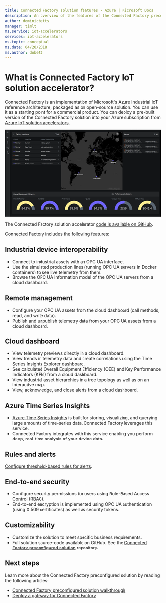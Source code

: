 ```yaml
---
title: Connected Factory solution features - Azure | Microsoft Docs
description: An overview of the features of the Connected Factory preconfigured solution.
author: dominicbetts
manager: timlt
ms.service: iot-accelerators
services: iot-accelerators
ms.topic: conceptual
ms.date: 04/20/2018
ms.author: dobett
---
```


# What is Connected Factory IoT solution accelerator?

Connected Factory is an implementation of Microsoft's Azure Industrial IoT reference architecture, packaged as on open-source solution. You can use it as a starting point for a commercial product. You can deploy a pre-built version of the Connected Factory solution into your Azure subscription from [Azure IoT solution accelerators](https://www.azureiotsolutions.com/#solutions/types/CF).

![Connected Factory solution dashboard](./media/iot-accelerators-connected-factory-features/dashboard.png)

The Connected Factory solution accelerator [code is available on GitHub](https://github.com/Azure/azure-iot-connected-factory).

Connected Factory includes the following features:

## Industrial device interoperability

- Connect to industrial assets with an OPC UA interface.
- Use the simulated production lines (running OPC UA servers in Docker containers) to see live telemetry from them.
- Browse the OPC UA information model of the OPC UA servers from a cloud dashboard.

## Remote management

- Configure your OPC UA assets from the cloud dashboard (call methods, read, and write data).
- Publish and unpublish telemetry data from your OPC UA assets from a cloud dashboard.

## Cloud dashboard

- View telemetry previews directly in a cloud dashboard.
- View trends in telemetry data and create correlations using the Time Series Insights Explorer dashboard.
- See calculated Overall Equipment Efficiency (OEE) and Key Performance Indicators (KPIs) from a cloud dashboard.
- View industrial asset hierarchies in a tree topology as well as on an interactive map.
- View, acknowledge, and close alerts from a cloud dashboard.

## Azure Time Series Insights

- [Azure Time Series Insights](../time-series-insights/time-series-insights-overview.md) is built for storing, visualizing, and querying large amounts of time-series data. Connected Factory leverages this service.
- Connected Factory integrates with this service enabling you perform deep, real-time analysis of your device data.

## Rules and alerts

[Configure threshold-based rules for alerts](iot-accelerators-connected-factory-configure.md).

## End-to-end security

- Configure security permissions for users using Role-Based Access Control (RBAC).
- End-to-end encryption is implemented using OPC UA authentication (using X.509 certificates) as well as security tokens.

## Customizability

- Customize the solution to meet specific business requirements.
- Full solution source-code available on GitHub. See the [Connected Factory preconfigured solution](https://github.com/Azure/azure-iot-connected-factory) repository.

## Next steps

Learn more about the Connected Factory preconfigured solution by reading the following articles:

* [Connected Factory preconfigured solution walkthrough](iot-accelerators-connected-factory-sample-walkthrough.md)
* [Deploy a gateway for Connected Factory]( iot-accelerators-connected-factory-gateway-deployment.md)
